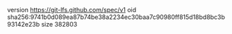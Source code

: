 version https://git-lfs.github.com/spec/v1
oid sha256:9741b0d089ea87b74be38a2234ec30baa7c90980ff815d18bd8bc3b93142e23b
size 382803
